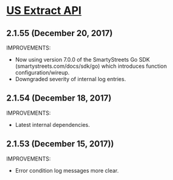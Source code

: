 # [US Extract API](https://smartystreets.com/docs/cloud/us-extract-api)


## 2.1.55 (December 20, 2017)

IMPROVEMENTS:

- Now using version 7.0.0 of the SmartyStreets Go SDK (smartystreets.com/docs/sdk/go) which introduces function configuration/wireup.
- Downgraded severity of internal log entries.


## 2.1.54 (December 18, 2017)

IMPROVEMENTS:

- Latest internal dependencies.


## 2.1.53 (December 15, 2017))

IMPROVEMENTS:

- Error condition log messages more clear.
